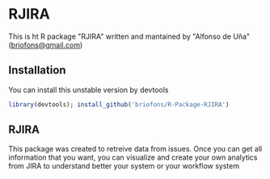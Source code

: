 # RJIRA

This is ht R package "RJIRA" written and mantained by "Alfonso de Uña" (briofons@gmail.com)

## Installation
 You can install this unstable version by devtools

```r
library(devtools); install_github('briofons/R-Package-RJIRA')
```

## RJIRA
This package was created to retreive data from issues. Once you can get all information that you want, you can visualize and create your own analytics from JIRA to understand better your system or your workflow system   